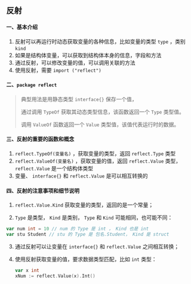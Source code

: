 ## 反射

#### 一、基本介绍

1. 反射可以再运行时动态获取变量的各种信息，比如变量的类型 `type` ，类别 `kind` 
2. 如果是结构体变量，可以获取到结构体本身的信息，字段和方法
3. 通过反射，可以修改变量的值，可以调用关联的方法
4. 使用反射，需要 `import ("reflect")` 



#### 二、`package reflect` 

> 典型用法是用静态类型 `interface{}` 保存一个值，
>
> 通过调用 `TypeOf` 获取其动态类型信息，该函数返回一个 `Type` 类型值。
>
> 调用 `ValueOf` 函数返回一个 `Value` 类型值，该值代表运行时的数据。



#### 三、反射的重要的函数和概念

1.  `reflect.TypeOf(变量名)` ，获取变量的类型，返回 `reflect.Type` 类型
2.  `reflect.ValueOf(变量名)` ，获取变量的值，返回 `reflect.Value` 类型， `reflect.Value` 是一个结构体类型
3. 变量、 `interface{}` 和 `reflect.Value` 是可以相互转换的



#### 四、反射的注意事项和细节说明

1.  `reflect.Value.Kind` 获取变量的类型，返回的是一个常量；

2.  `Type` 是类型， `Kind` 是类别， `Type` 和 `Kind` 可能相同，也可能不同：

   ```go
   var num int = 10 // num 的 Type 是 int ， Kind 也是 int
   var stu Student // stu 的 Type 是 包名.Student， Kind 是 struct
   ```

3. 通过反射可以让变量在 `interface{}` 和 `reflect.Value` 之间相互转换；

4. 使用反射获取变量的值，要求数据类型匹配，比如 `int` 类型：

   ```go
   var x int
   xNum := reflect.Value(x).Int()
   ```

   

